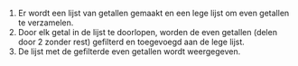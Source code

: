 1. Er wordt een lijst van getallen gemaakt en een lege lijst om even getallen te verzamelen.
2. Door elk getal in de lijst te doorlopen, worden de even getallen (delen door 2 zonder rest) gefilterd en toegevoegd aan de lege lijst.
3. De lijst met de gefilterde even getallen wordt weergegeven.
